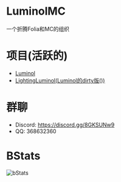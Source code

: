 # LuminolMC
一个折腾Folia和MC的组织

# 项目(活跃的)
 - [Luminol](https://github.com/LuminolMC/Luminol)
 - [LightingLuminol(Luminol的dirty版())](https://github.com/LuminolMC/LightingLuminol)

# 群聊
 - Discord: https://discord.gg/8GKSUNw9
 - QQ: 368632360

# BStats
![bStats](https://bstats.org/signatures/server-implementation/Luminol.svg "bStats")
